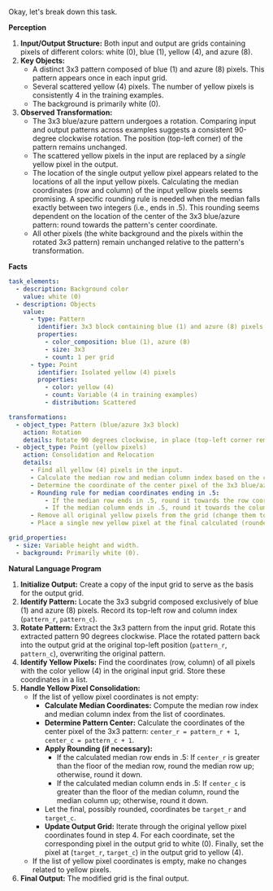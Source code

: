 Okay, let's break down this task.

**Perception**

1.  **Input/Output Structure:** Both input and output are grids containing pixels of different colors: white (0), blue (1), yellow (4), and azure (8).
2.  **Key Objects:**
    *   A distinct 3x3 pattern composed of blue (1) and azure (8) pixels. This pattern appears once in each input grid.
    *   Several scattered yellow (4) pixels. The number of yellow pixels is consistently 4 in the training examples.
    *   The background is primarily white (0).
3.  **Observed Transformation:**
    *   The 3x3 blue/azure pattern undergoes a rotation. Comparing input and output patterns across examples suggests a consistent 90-degree clockwise rotation. The position (top-left corner) of the pattern remains unchanged.
    *   The scattered yellow pixels in the input are replaced by a *single* yellow pixel in the output.
    *   The location of the single output yellow pixel appears related to the locations of all the input yellow pixels. Calculating the median coordinates (row and column) of the input yellow pixels seems promising. A specific rounding rule is needed when the median falls exactly between two integers (i.e., ends in .5). This rounding seems dependent on the location of the center of the 3x3 blue/azure pattern: round towards the pattern's center coordinate.
    *   All other pixels (the white background and the pixels within the rotated 3x3 pattern) remain unchanged relative to the pattern's transformation.

**Facts**


```yaml
task_elements:
  - description: Background color
    value: white (0)
  - description: Objects
    value:
      - type: Pattern
        identifier: 3x3 block containing blue (1) and azure (8) pixels
        properties:
          - color_composition: blue (1), azure (8)
          - size: 3x3
          - count: 1 per grid
      - type: Point
        identifier: Isolated yellow (4) pixels
        properties:
          - color: yellow (4)
          - count: Variable (4 in training examples)
          - distribution: Scattered

transformations:
  - object_type: Pattern (blue/azure 3x3 block)
    action: Rotation
    details: Rotate 90 degrees clockwise, in place (top-left corner remains fixed).
  - object_type: Point (yellow pixels)
    action: Consolidation and Relocation
    details:
      - Find all yellow (4) pixels in the input.
      - Calculate the median row and median column index based on the coordinates of all input yellow pixels.
      - Determine the coordinate of the center pixel of the 3x3 blue/azure pattern.
      - Rounding rule for median coordinates ending in .5:
          - If the median row ends in .5, round it towards the row coordinate of the pattern's center pixel.
          - If the median column ends in .5, round it towards the column coordinate of the pattern's center pixel.
      - Remove all original yellow pixels from the grid (change them to white).
      - Place a single new yellow pixel at the final calculated (rounded) median coordinate.

grid_properties:
  - size: Variable height and width.
  - background: Primarily white (0).
```


**Natural Language Program**

1.  **Initialize Output:** Create a copy of the input grid to serve as the basis for the output grid.
2.  **Identify Pattern:** Locate the 3x3 subgrid composed exclusively of blue (1) and azure (8) pixels. Record its top-left row and column index (`pattern_r`, `pattern_c`).
3.  **Rotate Pattern:** Extract the 3x3 pattern from the input grid. Rotate this extracted pattern 90 degrees clockwise. Place the rotated pattern back into the output grid at the original top-left position (`pattern_r`, `pattern_c`), overwriting the original pattern.
4.  **Identify Yellow Pixels:** Find the coordinates (row, column) of all pixels with the color yellow (4) in the original input grid. Store these coordinates in a list.
5.  **Handle Yellow Pixel Consolidation:**
    *   If the list of yellow pixel coordinates is not empty:
        *   **Calculate Median Coordinates:** Compute the median row index and median column index from the list of coordinates.
        *   **Determine Pattern Center:** Calculate the coordinates of the center pixel of the 3x3 pattern: `center_r = pattern_r + 1`, `center_c = pattern_c + 1`.
        *   **Apply Rounding (if necessary):**
            *   If the calculated median row ends in .5: If `center_r` is greater than the floor of the median row, round the median row up; otherwise, round it down.
            *   If the calculated median column ends in .5: If `center_c` is greater than the floor of the median column, round the median column up; otherwise, round it down.
        *   Let the final, possibly rounded, coordinates be `target_r` and `target_c`.
        *   **Update Output Grid:** Iterate through the original yellow pixel coordinates found in step 4. For each coordinate, set the corresponding pixel in the output grid to white (0). Finally, set the pixel at (`target_r`, `target_c`) in the output grid to yellow (4).
    *   If the list of yellow pixel coordinates is empty, make no changes related to yellow pixels.
6.  **Final Output:** The modified grid is the final output.